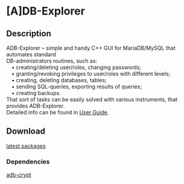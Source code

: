 # [A]DB-Explorer
## Description
ADB-Explorer – simple and handy C++ GUI for MariaDB/MySQL that automates standard  
DB-administrators routines, such as:  
&emsp;• creating/deleting user/roles, changing passwords;  
&emsp;• granting/revoking privileges to user/roles with different levels;  
&emsp;• creating, deleting databases, tables;  
&emsp;• sending SQL-queries, exporting results of queries;  
&emsp;• creating backups.  
That sort of tasks can be easily solved with various instruments, that provides ADB-Explorer.  
Detailed info can be found in [<ins>User Guide</ins>](UserGuide.pdf). 
## Download
[<ins>latest packages</ins>](https://github.com/TiReks33/adb-explorer/releases/latest)
### Dependencies
[adb-crypt](https://github.com/TiReks33/adb-crypt/releases/latest)
